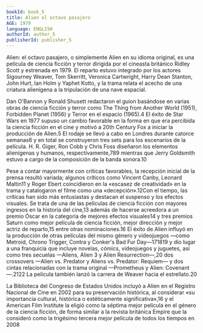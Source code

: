 ```yaml
---
bookId: book_5
title: Alien el octavo pasajero
AGE: 1979
language: ENGLISH
authorId: author_5
publisherId: publisher_5
---
```


Alien: el octavo pasajero, o simplemente Alien en su idioma original, es una película de ciencia ficción y terror dirigida por el cineasta británico Ridley Scott y estrenada en 1979. El reparto estuvo integrado por los actores Sigourney Weaver, Tom Skerritt, Veronica Cartwright, Harry Dean Stanton, John Hurt, Ian Holm y Yaphet Kotto, y la trama relata el acecho de una criatura alienígena a la tripulación de una nave espacial.

Dan O'Bannon y Ronald Shusett redactaron el guion basándose en varias obras de ciencia ficción y terror como The Thing from Another World (1951), Forbidden Planet (1956) y Terror en el espacio (1965).4​ El éxito de Star Wars en 1977 supuso un cambio favorable en la forma en que era percibida la ciencia ficción en el cine y motivó a 20th Century Fox a iniciar la producción de Alien.5​ El rodaje se llevó a cabo en Londres durante catorce semanas6​ y en total se construyeron tres sets para los escenarios de la película. H. R. Giger, Ron Cobb y Chris Foss diseñaron los elementos alienígenas y humanos, respectivamente,7​8​9​ mientras que Jerry Goldsmith estuvo a cargo de la composición de la banda sonora.10​

Pese a contar mayormente con críticas favorables, la recepción inicial de la prensa resultó variada; algunos críticos como Vincent Canby, Leonard Maltin11​ y Roger Ebert coincidieron en la «escasez de creatividad» en la trama y catalogaron el filme como una «decepción».12​ Con el tiempo, las críticas han sido más entusiastas y destacan el suspenso y los efectos visuales. Se trata de una de las películas de ciencia ficción con mayores ingresos en la historia del cine,13​ además de hacerse acreedora a un premio Óscar en la categoría de mejores efectos visuales14​ y tres premios Saturn como mejor película de ciencia ficción, mejor dirección y mejor actriz de reparto,15​ entre otras nominaciones.16​ El éxito de Alien influyó en la producción de otras películas del mismo género y videojuegos —como Metroid, Chrono Trigger, Contra y Conker's Bad Fur Day—17​18​19​ y dio lugar a una franquicia que incluye novelas, cómics, videojuegos y juguetes, así como tres secuelas —Aliens, Alien 3 y Alien Resurrection—,20​ dos crossovers —Alien vs. Predator y Aliens vs. Predator: Requiem— y dos cintas relacionadas con la trama original —Prometheus y Alien: Covenant—.21​22​ La película también lanzó la carrera de Weaver hacia el estrellato.20​

La Biblioteca del Congreso de Estados Unidos incluyó a Alien en el Registro Nacional de Cine en 2002 para su preservación histórica, al considerar «su importancia cultural, histórica o estéticamente significativa»,16​ y el American Film Institute la eligió como la séptima mejor película en el género de la ciencia ficción, de forma similar a la revista británica Empire que la consideró como la trigésimo tercera mejor película de todos los tiempos en 2008